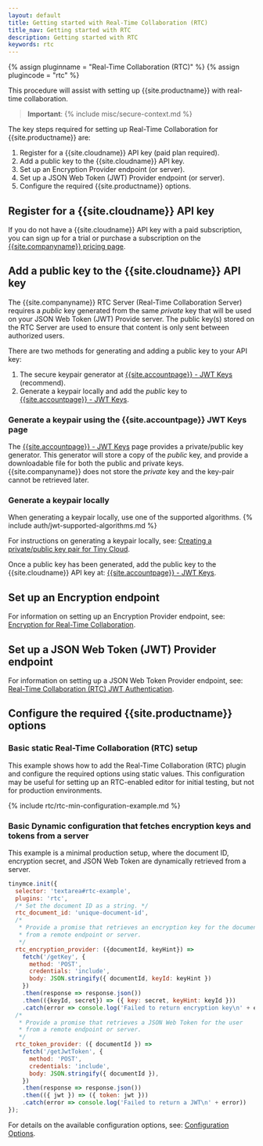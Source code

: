 ```yaml
---
layout: default
title: Getting started with Real-Time Collaboration (RTC)
title_nav: Getting started with RTC
description: Getting started with RTC
keywords: rtc
---
```


{% assign pluginname = "Real-Time Collaboration (RTC)" %}
{% assign plugincode = "rtc" %}

This procedure will assist with setting up {{site.productname}} with real-time collaboration.

> **Important**: {% include misc/secure-context.md %}

The key steps required for setting up Real-Time Collaboration for {{site.productname}} are:

1. Register for a {{site.cloudname}} API key (paid plan required).
1. Add a public key to the {{site.cloudname}} API key.
1. Set up an Encryption Provider endpoint (or server).
1. Set up a JSON Web Token (JWT) Provider endpoint (or server).
1. Configure the required {{site.productname}} options.

## Register for a {{site.cloudname}} API key

If you do not have a {{site.cloudname}} API key with a paid subscription, you can sign up for a trial or purchase a subscription on the [{{site.companyname}} pricing page]({{site.pricingpage}}).

## Add a public key to the {{site.cloudname}} API key

The {{site.companyname}} RTC Server (Real-Time Collaboration Server) requires a _public_ key generated from the same _private_ key that will be used on your JSON Web Token (JWT) Provide server. The public key(s) stored on the RTC Server are used to ensure that content is only sent between authorized users.

There are two methods for generating and adding a public key to your API key:

1. The secure keypair generator at [{{site.accountpage}} - JWT Keys]({{site.accountpageurl}}/jwt/) (recommend).
1. Generate a keypair locally and add the _public_ key to [{{site.accountpage}} - JWT Keys]({{site.accountpageurl}}/jwt/).

### Generate a keypair using the {{site.accountpage}} JWT Keys page

The [{{site.accountpage}} - JWT Keys]({{site.accountpageurl}}/jwt/) page provides a private/public key generator. This generator will store a copy of the _public_ key, and provide a downloadable file for both the public and private keys. {{site.companyname}} does not store the _private_ key and the key-pair cannot be retrieved later.

### Generate a keypair locally

When generating a keypair locally, use one of the supported algorithms.
{% include auth/jwt-supported-algorithms.md %}

For instructions on generating a keypair locally, see: [Creating a private/public key pair for Tiny Cloud]({{site.baseurl}}/advanced/generate-rsa-key-pairs/).

Once a public key has been generated, add the public key to the {{site.cloudname}} API key at: [{{site.accountpage}} - JWT Keys]({{site.accountpageurl}}/jwt/).

## Set up an Encryption endpoint

For information on setting up an Encryption Provider endpoint, see: [Encryption for Real-Time Collaboration]({{site.baseurl}}/rtc/encryption/).

## Set up a JSON Web Token (JWT) Provider endpoint

For information on setting up a JSON Web Token Provider endpoint, see: [Real-Time Collaboration (RTC) JWT Authentication]({{site.baseurl}}/rtc/jwt-authentication/).

## Configure the required {{site.productname}} options

### Basic static Real-Time Collaboration (RTC) setup

This example shows how to add the Real-Time Collaboration (RTC) plugin and configure the required options using static values. This configuration may be useful for setting up an RTC-enabled editor for initial testing, but not for production environments.

{% include rtc/rtc-min-configuration-example.md %}

### Basic Dynamic configuration that fetches encryption keys and tokens from a server

This example is a minimal production setup, where the document ID, encryption secret, and JSON Web Token are dynamically retrieved from a server.

```js
tinymce.init({
  selector: 'textarea#rtc-example',
  plugins: 'rtc',
  /* Set the document ID as a string. */
  rtc_document_id: 'unique-document-id',
  /*
   * Provide a promise that retrieves an encryption key for the document
   * from a remote endpoint or server.
   */
  rtc_encryption_provider: ({documentId, keyHint}) =>
    fetch('/getKey', {
      method: 'POST',
      credentials: 'include',
      body: JSON.stringify({ documentId, keyId: keyHint })
    })
    .then(response => response.json())
    .then(({keyId, secret}) => ({ key: secret, keyHint: keyId }))
    .catch(error => console.log('Failed to return encryption key\n' + error)),
  /*
   * Provide a promise that retrieves a JSON Web Token for the user
   * from a remote endpoint or server.
   */
  rtc_token_provider: ({ documentId }) =>
    fetch('/getJwtToken', {
      method: 'POST',
      credentials: 'include',
      body: JSON.stringify({ documentId }),
    })
    .then(response => response.json())
    .then(({ jwt }) => ({ token: jwt }))
    .catch(error => console.log('Failed to return a JWT\n' + error))
});
```

For details on the available configuration options, see: [Configuration Options]({{site.baseurl}}/rtc/configuration/).
